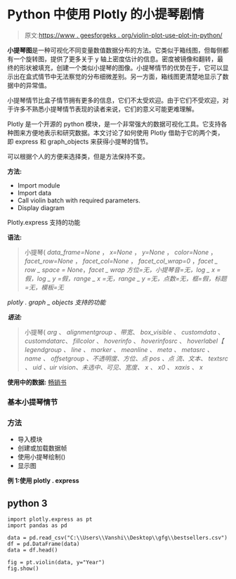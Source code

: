 # Python 中使用 Plotly 的小提琴剧情

> 原文:[https://www . geesforgeks . org/violin-plot-use-plot-in-python/](https://www.geeksforgeeks.org/violin-plot-using-plotly-in-python/)

**小提琴图**是一种可视化不同变量数值数据分布的方法。它类似于箱线图，但每侧都有一个旋转图，提供了更多关于 y 轴上密度估计的信息。密度被镜像和翻转，最终的形状被填充，创建一个类似小提琴的图像。小提琴情节的优势在于，它可以显示出在盒式情节中无法察觉的分布细微差别。另一方面，箱线图更清楚地显示了数据中的异常值。

小提琴情节比盒子情节拥有更多的信息，它们不太受欢迎。由于它们不受欢迎，对于许多不熟悉小提琴情节表现的读者来说，它们的意义可能更难理解。

Plotly 是一个开源的 python 模块，是一个非常强大的数据可视化工具。它支持各种图来方便地表示和研究数据。本文讨论了如何使用 Plotly 借助于它的两个类，即 express 和 graph_objects 来获得小提琴的情节。

可以根据个人的方便来选择类，但是方法保持不变。

**方法:**

*   Import module
*   Import data
*   Call violin batch with required parameters.
*   Display diagram

Plotly.express 支持的功能

**语法:**

> 小提琴( *data_frame=None* ， *x=None* ， *y=None* ， *color=None* ， *facet_row=None* ， *facet_col=None* ， *facet_col_wrap=0* ，*facet _ row _ space = None*，*facet _ wrap *方位=无*，*小提琴音=无*，*log _ x =假*，*log _ y =假*，*range _ x =无*，*range _ y =无*，*点数=无*，*框=假*，*标题=无*，*模板=无**

*plotly . graph _ objects 支持的功能*

***语法:***

> 小提琴( *arg* 、 *alignmentgroup* 、*带宽*、 *box_visible* 、 *customdata* 、*customdatarc*、 *fillcolor* 、 *hoverinfo* 、 *hoverinfosrc* 、 *hoverlabel【 *legendgroup* 、 *line* 、 *marker* 、 *meanline* 、 *meta* 、 *metasrc* 、 *name* 、 *offsetgroup* 、*不透明度*、*方位*、*点 pos* 、*点 *流*、*文本*、 *textsrc* 、 *uid* 、*uir vision*、*未选中*、*可见*、*宽度*、 *x* 、 *x0* 、 *xaxis* 、 *x***

**使用中的数据:** [畅销书](https://drive.google.com/file/d/1KhtJuBtO73gItNku98y5ekCRWobzBify/view?usp=sharing)

### 基本小提琴情节

### 方法

*   导入模块
*   创建或加载数据帧
*   使用小提琴绘制()
*   显示图

**例 1:使用 plotly . express**

## python 3

```
import plotly.express as pt
import pandas as pd

data = pd.read_csv("C:\\Users\\Vanshi\\Desktop\\gfg\\bestsellers.csv")
df = pd.DataFrame(data)
data = df.head()

fig = pt.violin(data, y="Year")
fig.show()
```